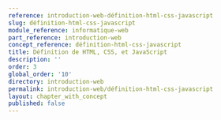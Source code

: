 ```yaml
---
reference: introduction-web-définition-html-css-javascript
slug: définition-html-css-javascript
module_reference: informatique-web
part_reference: introduction-web
concept_reference: définition-html-css-javascript
title: Définition de HTML, CSS, et JavaScript
description: ''
order: 3
global_order: '10'
directory: introduction-web
permalink: introduction-web/définition-html-css-javascript
layout: chapter_with_concept
published: false
---
```


